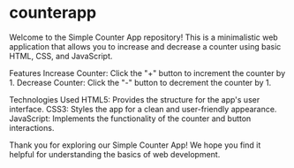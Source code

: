 # counterapp

Welcome to the Simple Counter App repository! This is a minimalistic web application that allows you to increase and decrease a counter using basic HTML, CSS, and JavaScript.

Features
Increase Counter: Click the "+" button to increment the counter by 1.
Decrease Counter: Click the "-" button to decrement the counter by 1.

Technologies Used
HTML5: Provides the structure for the app's user interface.
CSS3: Styles the app for a clean and user-friendly appearance.
JavaScript: Implements the functionality of the counter and button interactions.

Thank you for exploring our Simple Counter App! We hope you find it helpful for understanding the basics of web development.

